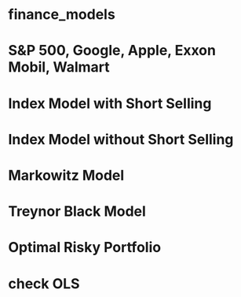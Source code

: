 # finance_models


# S&P 500, Google, Apple, Exxon Mobil, Walmart

# Index Model with Short Selling
# Index Model without Short Selling
# Markowitz Model
# Treynor Black Model
# Optimal Risky Portfolio
# check OLS
